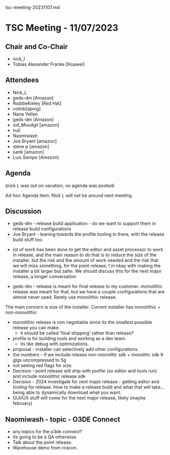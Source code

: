 tsc-meeting-20231107.md

# TSC Meeting - 11/07/2023 

## Chair and Co-Chair
* nick_l
* Tobias Alexander Franke [Huawei]


## Attendees
* Nick_L 
* geds-dm [Amazon]
* RoddieKieley [Red Hat]
* colinb[apmg]
* Nana Yellen
* geds-dm [Amazon]
* sid_Moudgil [amazon]
* null
* Naomiwash
* Joe Bryant [amazon]
* steve p [amazon]
* sanb [amazon]
* Luis Sempe  [Amazon]

## Agenda
(nick L was out on vacation, no agenda was posted)

Ad-hoc Agenda Item:   Nick L will not be around next meeting

## Discussion
* geds-dm - release build application - do we want to support them in release build configurations
* Joe Bryant - leaning towards the profile tooling in there, with the release build stuff too.
 - lot of work has been done to get the editor and asset processor to work in release, and the main
   reason to do that is to reduce the size of the installer, but the risk and the amount of work needed
   and the risk that we will miss something, for the point release, I'm okay with making the installer
   a bit larger but safer.  We should discuss this for the next major release, a longer conversation
* geds-dm - release is meant for final release to my customer.  monolithic release was meant for that,
  but we have a couple configurations that are almost never used.  Rarely use monolithic release.

The main concern is size of the installer.
Current installer has monolithic + non-monolithic 

* monolithic release is non negotiable since its the smallest possible release you can make.
  * it should be called 'final shipping' rather than release?
* profile is for building tools and working as a dev team.
  * its like debug with optimizations.
* proposal - installer can selectively add other configurations.
* the numbers - if we include release non-monolitic sdk + monolitic sdk 9 gigs uncompressed to 5g
* not seeing red flags for size.  
* Decision - point release will ship with profile (so editor and tools run) and include monolithic release sdk
* Decision - 2024 investigate for next major release - getting editor and tooling for release.  How to make a release build and what that will take... being able to dynamically download what you want.
* GUI/UX stuff will come for the next major release, likely (maybe february)

## Naomiwash - topic - O3DE Connect
* any topics for the o3de connect?
* Its going to be a QA otherwise.
* Talk about the point release.
* Warehouse demo from roscon.





